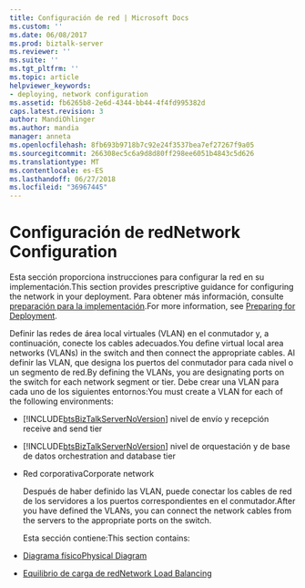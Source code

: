 ```yaml
---
title: Configuración de red | Microsoft Docs
ms.custom: ''
ms.date: 06/08/2017
ms.prod: biztalk-server
ms.reviewer: ''
ms.suite: ''
ms.tgt_pltfrm: ''
ms.topic: article
helpviewer_keywords:
- deploying, network configuration
ms.assetid: fb6265b8-2e6d-4344-bb44-4f4fd995382d
caps.latest.revision: 3
author: MandiOhlinger
ms.author: mandia
manager: anneta
ms.openlocfilehash: 8fb693b9718b7c92e24f3537bea7ef27267f9a05
ms.sourcegitcommit: 266308ec5c6a9d8d80ff298ee6051b4843c5d626
ms.translationtype: MT
ms.contentlocale: es-ES
ms.lasthandoff: 06/27/2018
ms.locfileid: "36967445"
---
```

# <a name="network-configuration"></a><span data-ttu-id="b4f72-102">Configuración de red</span><span class="sxs-lookup"><span data-stu-id="b4f72-102">Network Configuration</span></span>
<span data-ttu-id="b4f72-103">Esta sección proporciona instrucciones para configurar la red en su implementación.</span><span class="sxs-lookup"><span data-stu-id="b4f72-103">This section provides prescriptive guidance for configuring the network in your deployment.</span></span> <span data-ttu-id="b4f72-104">Para obtener más información, consulte [preparación para la implementación](../../adapters-and-accelerators/accelerator-swift/preparing-for-deployment.md).</span><span class="sxs-lookup"><span data-stu-id="b4f72-104">For more information, see [Preparing for Deployment](../../adapters-and-accelerators/accelerator-swift/preparing-for-deployment.md).</span></span>  

 <span data-ttu-id="b4f72-105">Definir las redes de área local virtuales (VLAN) en el conmutador y, a continuación, conecte los cables adecuados.</span><span class="sxs-lookup"><span data-stu-id="b4f72-105">You define virtual local area networks (VLANs) in the switch and then connect the appropriate cables.</span></span> <span data-ttu-id="b4f72-106">Al definir las VLAN, que designa los puertos del conmutador para cada nivel o un segmento de red.</span><span class="sxs-lookup"><span data-stu-id="b4f72-106">By defining the VLANs, you are designating ports on the switch for each network segment or tier.</span></span> <span data-ttu-id="b4f72-107">Debe crear una VLAN para cada uno de los siguientes entornos:</span><span class="sxs-lookup"><span data-stu-id="b4f72-107">You must create a VLAN for each of the following environments:</span></span>  

- [!INCLUDE[btsBizTalkServerNoVersion](../../includes/btsbiztalkservernoversion-md.md)]<span data-ttu-id="b4f72-108"> nivel de envío y recepción</span><span class="sxs-lookup"><span data-stu-id="b4f72-108"> receive and send tier</span></span>  

- [!INCLUDE[btsBizTalkServerNoVersion](../../includes/btsbiztalkservernoversion-md.md)]<span data-ttu-id="b4f72-109"> nivel de orquestación y de base de datos</span><span class="sxs-lookup"><span data-stu-id="b4f72-109"> orchestration and database tier</span></span>  

- <span data-ttu-id="b4f72-110">Red corporativa</span><span class="sxs-lookup"><span data-stu-id="b4f72-110">Corporate network</span></span>  

  <span data-ttu-id="b4f72-111">Después de haber definido las VLAN, puede conectar los cables de red de los servidores a los puertos correspondientes en el conmutador.</span><span class="sxs-lookup"><span data-stu-id="b4f72-111">After you have defined the VLANs, you can connect the network cables from the servers to the appropriate ports on the switch.</span></span>  

  <span data-ttu-id="b4f72-112">Esta sección contiene:</span><span class="sxs-lookup"><span data-stu-id="b4f72-112">This section contains:</span></span>  

- [<span data-ttu-id="b4f72-113">Diagrama físico</span><span class="sxs-lookup"><span data-stu-id="b4f72-113">Physical Diagram</span></span>](../../adapters-and-accelerators/accelerator-swift/physical-diagram.md)  

- [<span data-ttu-id="b4f72-114">Equilibrio de carga de red</span><span class="sxs-lookup"><span data-stu-id="b4f72-114">Network Load Balancing</span></span>](../../adapters-and-accelerators/accelerator-swift/network-load-balancing.md)
